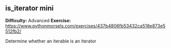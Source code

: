 ## is_iterator mini
**Difficulty:** Advanced
**Exercise:** https://www.pythonmorsels.com/exercises/437b4806fb53432ca518e873e5512fb2/

Determine whether an iterable is an iterator
    